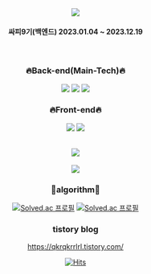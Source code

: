 <div align="center">
<img src="https://capsule-render.vercel.app/api?type=soft&color=auto&height=300&section=header&text=백엔드%20개발자를%20희망하는%20박기현입니다.&fontSize=30" />
</br>

<h4>싸피9기(백엔드) 2023.01.04 ~ 2023.12.19</h4>
</br>

### 🔥Back-end(Main-Tech)🔥
<img src="https://img.shields.io/badge/JAVA-007396?style=for-the-badge&logo=java&logoColor=white">
<img src="https://img.shields.io/badge/Spring-6DB33F?style=for-the-badge&logo=Spring&logoColor=white">
<img src="https://img.shields.io/badge/SpringBoot-6DB33F?style=for-the-badge&logo=Spring&logoColor=white">


### 🔥Front-end🔥
<img src="https://img.shields.io/badge/javascript-F7DF1E?style=for-the-badge&logo=javascript&logoColor=black">
<img src="https://img.shields.io/badge/vue.js-4FC08D?style=for-the-badge&logo=vue.js&logoColor=white">
</br></br>


<img src="https://github-readme-stats.vercel.app/api/top-langs/?username=qkrrlgus114&theme=graywhite&layout=compact"><br><br>
<img src="https://github-readme-stats.vercel.app/api?username=qkrrlgus114&theme=graywhite&show_icons=true">

### 👑algorithm👑
[![Solved.ac
프로필](http://mazassumnida.wtf/api/v2/generate_badge?boj=qkrrlgus114)](https://solved.ac/{handle})
[![Solved.ac
프로필](http://mazassumnida.wtf/api/v2/generate_badge?boj=qkrrlgus9797)](https://solved.ac/{handle})

### tistory blog 
https://qkrqkrrlrl.tistory.com/
  

[![Hits](https://hits.seeyoufarm.com/api/count/incr/badge.svg?url=https%3A%2F%2Fgithub.com%2Fqkrrlgus114%2Fhit-counter&count_bg=%236C8AD1&title_bg=%23000000&icon=github.svg&icon_color=%23E1CCCC&title=Welcome&edge_flat=false)](https://hits.seeyoufarm.com)
</div>
